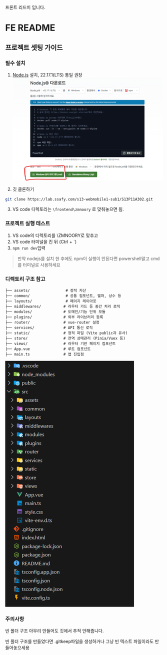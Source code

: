 프론트 리드미 입니다.
# FE README

## 프로젝트 셋팅 가이드
### 필수 설치
1. [Node.js](https://nodejs.org/ko) 설치, 22.17.1(LTS) 통일 권장
![alt text](readme_image/image.png)

2. 깃 클론하기

```bash 
git clone https://lab.ssafy.com/s13-webmobile1-sub1/S13P11A302.git
```

3. VS code 디렉토리는 ```\frontend\zmnoory``` 로 맞춰놓으면 됨.


### 프로젝트 실행 테스트
1. VS code의 디렉토리를 \ZMNOORY로 맞추고
2. VS code 터미널을 킨 뒤 (Ctrl + `)
3. ```npm run dev```입력

>  만약 nodejs를 설치 한 후에도 npm이 실행이 안된다면 powershell말고 cmd를 터미널로 사용하세요 

### 디렉토리 구조 참고
```src/
├── assets/                # 정적 자산
├── common/                # 공통 컴포넌트, 헬퍼, 상수 등
├── layouts/               # 페이지 레이아웃
├── middlewares/          # 라우터 가드 등 중간 처리 로직
├── modules/              # 도메인/기능 단위 모듈
├── plugins/              # 외부 라이브러리 등록
├── router/               # vue-router 설정
├── services/             # API 통신 로직
├── static/               # 정적 파일 (Vite public과 유사)
├── store/                # 전역 상태관리 (Pinia/Vuex 등)
├── views/                # 라우터 기반 페이지 컴포넌트
├── App.vue               # 루트 컴포넌트
├── main.ts               # 앱 진입점
```

![alt text](readme_image/image2.png)

### 주의사항
빈 폴더 구조 아무리 만들어도 깃에서 추적 안해줍니다.

빈 폴더 구조를 만들었다면 .gitkeep파일을 생성하거나 그냥 빈 텍스트 파일이라도 만들어놓으세용